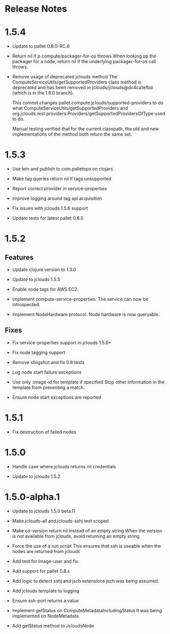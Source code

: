 # Release Notes

# 1.5.4

- Update to pallet 0.8.0-RC.8

- Return nil if p.compute/packager-for-os throws
  When looking up the packager for a node, return nil if the underlying
  packager-for-os call throws.

- Remove usage of deprecated jclouds method
  The ComputeServiceUtils/getSupportedProviders class method is deprecated
  and has been removed in jclouds/jclouds@dc4ca1efbd (which is in the 1.6.0
  branch).

  This commit changes pallet.compute.jclouds/supported-providers to do what
  ComputeServiceUtils/getSupportedProviders and
  org.jclouds.rest.providers.Providers/getSupportedProvidersOfType used to
  do.

  Manual testing verified that for the current classpath, the old and new
  implementations of the method both return the same set.

# 1.5.3

- Use lein and publish to com.palletops on clojars

- Make tag queries return nil if tags unsupported

- Report correct provider in service-properties

- Improve logging around tag api acquisition

- Fix issues with jclouds 1.5.6 support

- Update tests for latest pallet 0.8.0

# 1.5.2

## Features

- Update clojure version to 1.3.0

- Update to jclouds 1.5.5

- Enable node tags for AWS EC2.

- Implement compute-service-properties.  The service can now be introspected.

- Implement NodeHardware protocol.  Node hardware is now queryable.

## Fixes

- Fix service-properties support in jclouds 1.5.6+

- Fix node tagging support

- Remove slingshot and fix 0.8 tests

- Log node start failure exceptions

- Use only :image-id for template if specified
  Stop other information in the template from preventing a match.

- Ensure node start exceptions are reported

# 1.5.1

- Fix destruction of failed nodes

# 1.5.0

- Handle case where jclouds returns nil credentials

- Update to jclouds 1.5.2

# 1.5.0-alpha.1

- Update to jclouds 1.5.0 beta.11

- Make jclouds-all and jclouds-sshj test scoped

- Make os-version return nil instead of an empty string
  When the version is not available from jclouds, avoid returning an empty
  string.

- Force the use of a run script
  This ensures that ssh is useable when the nodes are returned from jclouds

- Add test for image-user and fix

- Add support for pallet 0.8.x

- Add logic to detect sshj and jsch extensions
  jsch was being assumed.

- Add jclouds template to logging

- Ensure ssh-port returns a value

- Implement getStatus on ComputeMetadataIncludingStatus
  It was being implemented on NodeMetadata

- Add getStatus method to JcloudsNode
